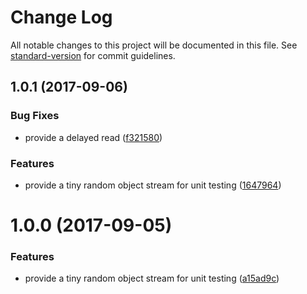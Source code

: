 # Change Log

All notable changes to this project will be documented in this file. See [standard-version](https://github.com/conventional-changelog/standard-version) for commit guidelines.

<a name="1.0.1"></a>
## 1.0.1 (2017-09-06)


### Bug Fixes

* provide a delayed read ([f321580](https://github.com/alvis/random-object-stream/commit/f321580))


### Features

* provide a tiny random object stream for unit testing ([1647964](https://github.com/alvis/random-object-stream/commit/1647964))



<a name="1.0.0"></a>
# 1.0.0 (2017-09-05)


### Features

* provide a tiny random object stream for unit testing ([a15ad9c](https://github.com/alvis/random-object-stream/commit/a15ad9c))
